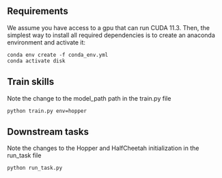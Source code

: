 ## Requirements
We assume you have access to a gpu that can run CUDA 11.3. Then, the simplest way to install all required dependencies is to create an anaconda environment and activate it:
```shell
conda env create -f conda_env.yml
conda activate disk
```

## Train skills
Note the change to the model_path path in the train.py file
```shell
python train.py env=hopper
```

## Downstream tasks
Note the changes to the Hopper and HalfCheetah initialization in the run_task file
```shell
python run_task.py
```